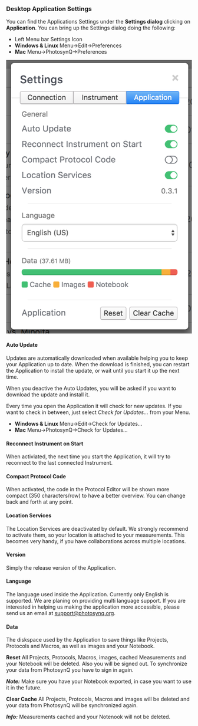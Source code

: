 ### Desktop Application Settings

You can find the Applications Settings under the **Settings dialog** clicking on **Application**. You can bring up the Settings dialog doing the following:

+ Left Menu bar <i class="fa fa-sliders"></i> Settings Icon
+ **Windows & Linux** Menu->Edit->Preferences
+ **Mac** Menu->PhotosynQ->Preferences

![Desktop Application Settings Dialog](../images/help/_apps_Desktop_Application_Settings.png)

#### Auto Update

Updates are automatically downloaded when available helping you to keep your Application up to date. When the download is finished, you can restart the Application to install the update, or wait until you start it up the next time.

When you deactive the Auto Updates, you will be asked if you want to download the update and install it.

Every time you open the Application it will check for new updates. If you want to check in between, just select *Check for Updates...* from your Menu.

+ **Windows & Linux** Menu->Edit->Check for Updates...
+ **Mac** Menu->PhotosynQ->Check for Updates...

#### Reconnect Instrument on Start

When activiated, the next time you start the Application, it will try to reconnect to the last connected Instrument.

#### Compact Protocol Code

When activated, the code in the Protocol Editor will be shown more compact (350 characters/row) to have a better overview. You can change back and forth at any point.

#### Location Services

The Location Services are deactivated by default. We strongly recommend to activate them, so your location is attached to your measurements. This becomes very handy, if you have collaborations across multiple locations.

#### Version

Simply the release version of the Application.

#### Language

The language used inside the Application. Currently only English is supported. We are planing on providing multi language support. If you are interested in helping us making the application more accessible, please send us an email at <support@photosynq.org>.

#### Data

The diskspace used by the Application to save things like Projects, Protocols and Macros, as well as images and your Notebook.

**Reset**
All Projects, Protocols, Macros, images, cached Measurements and your Notebook will be deleted. Also you will be signed out. To synchronize your data from PhotosynQ you have to sign in again.

***Note:*** Make sure you have your Notebook exported, in case you want to use it in the future.

**Clear Cache**
All Projects, Protocols, Macros and images will be deleted and your data from PhotosynQ will be synchronized again.

***Info:*** Measurements cached and your Notenook will not be deleted.